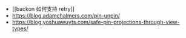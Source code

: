 - [[backon 如何支持 retry]]
- https://blog.adamchalmers.com/pin-unpin/
- https://blog.yoshuawuyts.com/safe-pin-projections-through-view-types/